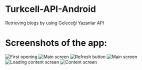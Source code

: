 # Turkcell-API-Android
Retrieving blogs by using Geleceği Yazanlar API 

Screenshots of the app:
=======================
![First opening](/screenshots/Screenshot_2016-03-15-00-10-33.png)
![Main screen](/screenshots/Screenshot_2016-03-15-00-10-42.png)
![Refresh button](/screenshots/Screenshot_2016-03-15-00-11-01.png)
![Main screen](/screenshots/Screenshot_2016-03-15-00-11-44.png)
![Loading content screen](/screenshots/Screenshot_2016-03-15-00-11-57.png)
![Content screen](/screenshots/Screenshot_2016-03-15-00-12-19.png)
